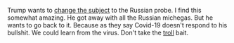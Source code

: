 Trump wants to <a href="https://www.axios.com/trump-tweets-russia-investigation-flynn-e5f680a8-5ff3-4d45-aae8-4049bcc904ad.html">change the subject</a> to the Russian probe. I find this somewhat amazing. He got away with all the Russian michegas. But he wants to go back to it. Because as they say Covid-19 doesn't respond to his bullshit. We could learn from the virus. Don't take the <a href="http://this.how/trolls/">troll</a> bait.
